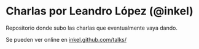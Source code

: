 # Charlas por Leandro López (@inkel)

Repositorio donde subo las charlas que eventualmente vaya dando.

Se pueden ver online en [inkel.github.com/talks/](http://inkel.github.com/talks/)